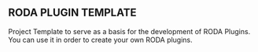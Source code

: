 RODA PLUGIN TEMPLATE
-----

Project Template to serve as a basis for the development of RODA Plugins. You can use it in order to create your own RODA plugins. 
